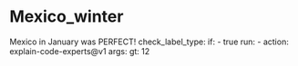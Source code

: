 # Mexico_winter

Mexico in January was PERFECT!
  check_label_type:
      if:
        - true
      run:
        - action: explain-code-experts@v1
          args:
            gt: 12
